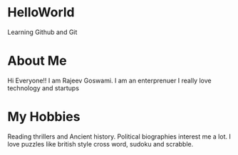 # HelloWorld
Learning Github and Git
# About Me
Hi Everyone!! I am Rajeev Goswami. I am an enterprenuer
I really love technology and startups
# My Hobbies
Reading thrillers and Ancient history. Political biographies interest me a lot. I love puzzles like british style cross word, sudoku and scrabble.
